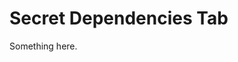 [title]: # (Secret Dependencies Tab)
[tags]: # (XXX)
[priority]: # (4971)
# Secret Dependencies Tab
Something here.
